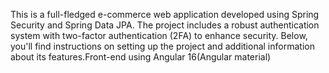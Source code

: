 This is a full-fledged e-commerce web application developed using Spring Security and Spring Data JPA. The project includes a robust authentication system with two-factor authentication (2FA) to enhance security. Below, you'll find instructions on setting up the project and additional information about its features.Front-end using Angular 16(Angular material)

